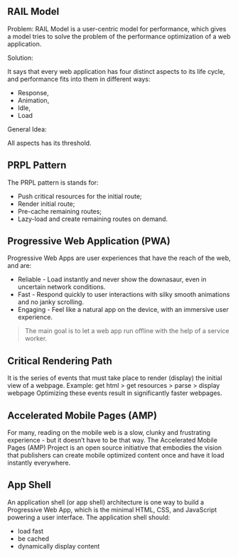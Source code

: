 ## RAIL Model

Problem: RAIL Model is a user-centric model for performance, which gives a model tries to solve the problem of the performance optimization of a web application.

Solution:

It says that every web application has four distinct aspects to its life cycle, and performance fits into them in different ways:

- Response,
- Animation,
- Idle,
- Load

General Idea:

All aspects has its threshold.

## PRPL Pattern 

The PRPL pattern is stands for:

- Push critical resources for the initial route;
- Render initial route;
- Pre-cache remaining routes;
- Lazy-load and create remaining routes on demand.

## Progressive Web Application (PWA)

Progressive Web Apps are user experiences that have the reach of the web, and are:

- Reliable - Load instantly and never show the downasaur, even in uncertain network conditions.
- Fast - Respond quickly to user interactions with silky smooth animations and no janky scrolling.
- Engaging - Feel like a natural app on the device, with an immersive user experience.

> The main goal is to let a web app run offline with the help of a service worker.

## Critical Rendering Path

It is the series of events that must take place to render (display) the initial view of a webpage.
Example: get html > get resources > parse > display webpage
Optimizing these events result in significantly faster webpages.

## Accelerated Mobile Pages (AMP)

For many, reading on the mobile web is a slow, clunky and frustrating experience - but it doesn’t have to be that way. The Accelerated Mobile Pages (AMP) Project is an open source initiative that embodies the vision that publishers can create mobile optimized content once and have it load instantly everywhere.

## App Shell

An application shell (or app shell) architecture is one way to build a Progressive Web App, which is the minimal HTML, CSS, and JavaScript powering a user interface. The application shell should:

- load fast
- be cached
- dynamically display content
